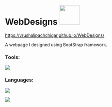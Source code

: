 # WebDesigns <img src="https://github.com/TheDudeThatCode/TheDudeThatCode/blob/master/Assets/Designer.gif" width="65px">

https://vrushalipachchigar.github.io/WebDesigns/


A webpage I designed using BootStrap framework. 

### Tools:
![](https://img.shields.io/badge/Tools-Bootstrap-informational?style=flat&logo=bootstrap&logoColor=white&color=2bbc8a)

### Languages:
![](https://img.shields.io/badge/Code-HTML-informational?style=flat&logo=html&logoColor=white&color=2bbc8a)

![](https://img.shields.io/badge/Code-CSS-informational?style=flat&logo=css&logoColor=white&color=2bbc8a)
